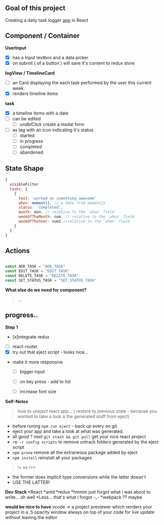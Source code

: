 ## Goal of this project
Creating a daily task logger [app](https://mimieam.github.io/timelog/) in React

## Component / Container

**UserInput**
  - [x] has a Input textbox and a data picker
  - [x] on submit ( of a button ) will save it's content to redux store

**logView / TimelineCard**
  - [ ] an Card displaying the each task performed by the user this current week.
  - [x] renders timeline items

**task**
  - [x] a timeline items with a date
  - [ ] can be edited 
    *  [ ] ondblClick create a modal form 
  - [ ] as tag with an icon indicating it's status
    * [ ] started
    * [ ] in progress
    * [ ] completed
    * [ ] abandoned

## State Shape

```javascript
{
  visibleFilter
  tasks: [
    {
      text: 'worked on something awesome'
      when: moment(), // a date from momentjs 
      status: 'completed',
      month: mon, // relative to the `when` field 
      weekOfTheMonth: num, // relative to the `when` field 
      weekOfTheYear: num2 //relative to the `when` field 
    }
  ]
}
```

## Actions
```javascript

const ADD_TASK = "ADD_TASK"
const EDIT_TASK = "EDIT_TASK"
const DELETE_TASK = "DELETE_TASK"
const SET_STATUS_TASK = "SET_STATUS_TASK"


```

**What else do we need for component?**
> ...


## progress..
**Step 1**
- [x]integrate redux
- [ ] react-router.
- [x] try out that eject script  - looks nice... 
- make it more responsive 
  - [ ] bigger input 
  - [ ] on key press - add to list
  - [ ] increase font size


**Self-Notes**
> how to *uneject* react app... ( restore to previous state -  because you wanted to take a look a the generated stuff from eject)
- before runing `npm run eject` - back up every on git.
- eject your app and take a look at what was generated.
-  all good ? next `git stash && git pull` get your nice react project
- `rm -r config scripts` to remove untrack folders generated by the eject script
- `npm prune` remove all the extraneous package added by eject
- `npm install` reinstall all your packages.

> != vs !== 
- the former does implicit type conversions while the latter doesn't
- USE THE LATTER! 

**Dev Stack**
  *React
  *antd
  *redux
  *hmmm just forgot what i was about to write... oh well
  *Less... that's what i forgot -_-
  *webpack ?? maybe



**would be nice to have**
vcode -> a project previewer which renders your project in a .5 opacity window always on top of your code for live update without leaving the editor
